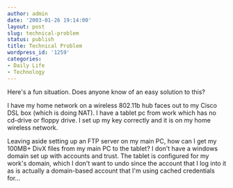 ```yaml
---
author: admin
date: '2003-01-26 19:14:00'
layout: post
slug: technical-problem
status: publish
title: Technical Problem
wordpress_id: '1259'
categories:
- Daily Life
- Technology
---
```

Here's a fun situation. Does anyone know of an easy solution to this?

I have my home network on a wireless 802.11b hub faces out to my Cisco DSL box (which is doing NAT). I have a tablet pc from work which has no cd-drive or floppy drive. I set up my key correctly and it is on my home wireless network.

Leaving aside setting up an FTP server on my main PC, how can I get my 100MB+ DivX files from my main PC to the tablet? I don't have a windows domain set up with accounts and trust. The tablet is configured for my work's domain, which I don't want to undo since the account that I log into it as is actually a domain-based account that I'm using cached credentials for...
